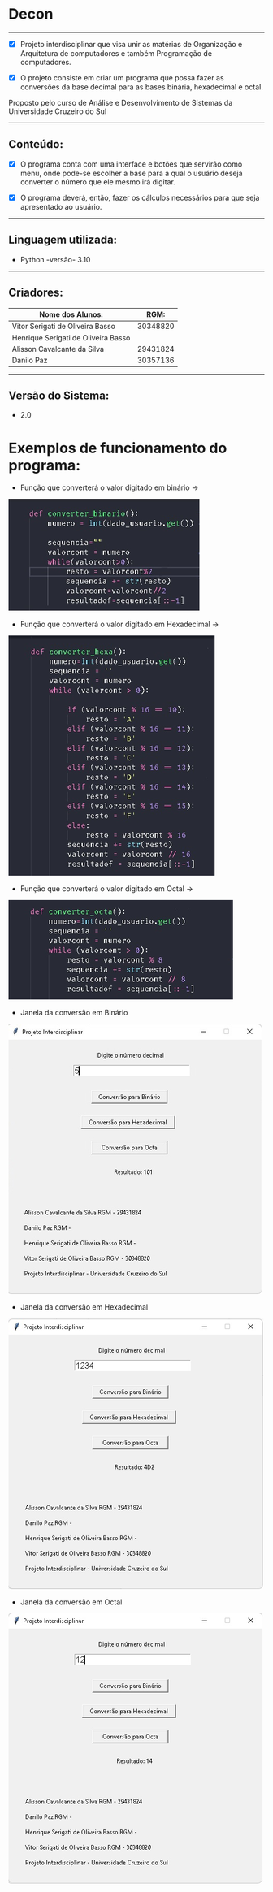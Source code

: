 # Decon
---
- [x] Projeto interdisciplinar que visa unir as matérias de Organização e Arquitetura de computadores e também Programação de computadores. 

- [x] O projeto consiste em criar um programa que possa fazer as conversões da base decimal para as bases binária, hexadecimal e octal.
    
Proposto pelo curso de Análise e Desenvolvimento de Sistemas da Universidade Cruzeiro do Sul

---

## Conteúdo:
- [x] O programa conta com uma interface e botões que servirão como menu, onde pode-se escolher a base para a qual o usuário deseja converter o número que ele mesmo irá digitar.

- [x] O programa deverá, então, fazer os cálculos necessários para que seja apresentado ao usuário.

---

## Linguagem utilizada:

- Python -versão- 3.10

---

## Criadores:
|Nome dos Alunos: | RGM:             |
|-----------------|------------------|
|Vitor Serigati de Oliveira Basso| 30348820   |
|Henrique Serigati de Oliveira Basso| |
|Alisson Cavalcante da Silva| 29431824        |
|Danilo Paz|        30357136                  |
   
---

## Versão do Sistema:

- 2.0


# Exemplos de funcionamento do programa:

* Função que converterá o valor digitado em binário ->

![Binário](img/binario.jpg)

* Função que converterá o valor digitado em Hexadecimal ->

![Hexadecimal](img/hexadecimal.jpg)

* Função que converterá o valor digitado em Octal ->

![Octal](img/octal.jpg)

- Janela da conversão em Binário

![Funcionamento_binario](img/exemplo_binario.jpg)

- Janela da conversão em Hexadecimal

![Funcionamento_hexadecimal](img/exemplo_hexa.jpg)

- Janela da conversão em Octal

![Funcionamento_octal](img/exemplo_octa.jpg)
